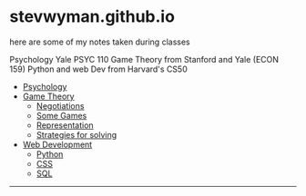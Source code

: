 # stevwyman.github.io

here are some of my notes taken during classes

Psychology Yale PSYC 110
Game Theory from Stanford and Yale (ECON 159)
Python and web Dev from Harvard's CS50


* [Psychology](/psycholgy.md) 
* [Game Theory](/game_theory.md)
   * [Negotiations](/negotiations.md)
   * [Some Games](/gt-games.md)
   * [Representation](/gt-representation.md)
   * [Strategies for solving](/gt-strategies.md)
* [Web Development](/web-dev.md)
    * [Python](/wd-python.md)
    * [CSS](/wd-css-notes.md)
    * [SQL](/wd-sql.md)


---
